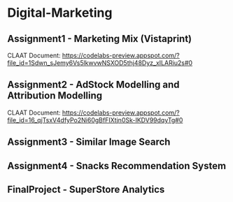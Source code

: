 # Digital-Marketing

## Assignment1 - Marketing Mix (Vistaprint)
CLAAT Document: https://codelabs-preview.appspot.com/?file_id=1Sdwn_sJemy6Vs5lkwvwNSXOD5thj48Dyz_xILARiu2s#0

## Assignment2 - AdStock Modelling and Attribution Modelling
CLAAT Document: https://codelabs-preview.appspot.com/?file_id=16_qjTsxV4dfyPo2Ni60gBfFIXtjn0Sk-IKDV99dqyTg#0

## Assignment3 - Similar Image Search

## Assignment4 - Snacks Recommendation System

## FinalProject - SuperStore Analytics

